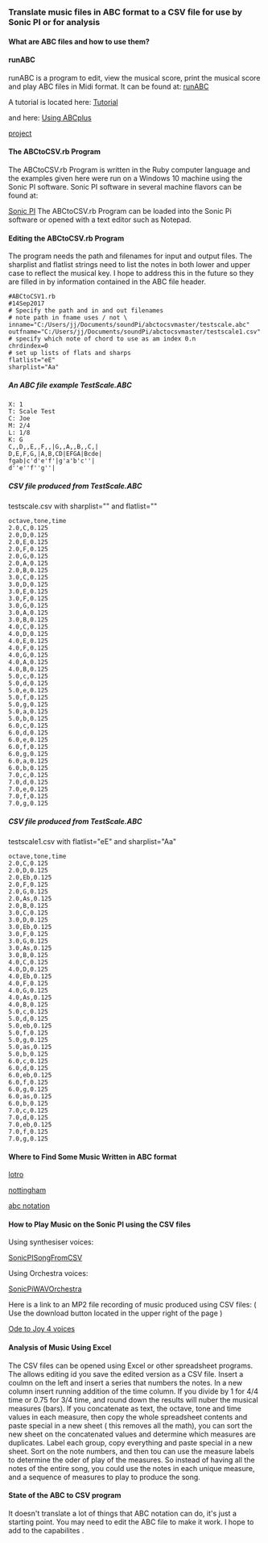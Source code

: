 ### Translate music files in ABC format to a CSV file for use by Sonic PI or for analysis
#### What are ABC files and how to use them?
#### runABC
runABC is a program to edit, view the musical score, print the musical score and play ABC files in Midi format.
It can be found at: [runABC]( http://ifdo.ca/~seymour/runabc/top.html)

A tutorial is located here: [Tutorial](http://www.lesession.co.uk/abc/abc_notation.htm)

and here: [Using ABCplus]( http://natura.di.uminho.pt/~jj/ipm/abcplus_en.pdf)

[project]( http://abc.sourceforge.net/)
#### The ABCtoCSV.rb Program
The ABCtoCSV.rb Program is written in the Ruby computer language and the examples given here were run on a Windows 10 machine using the Sonic PI software.
Sonic PI software in several machine flavors can be found at:

[Sonic PI]( http://sonic-pi.net/)
The ABCtoCSV.rb Program can be loaded into the Sonic Pi software or opened with a text editor such as Notepad.
#### Editing the ABCtoCSV.rb Program 
The program needs the path and filenames for input and output files.
The  sharplist and flatlist strings need to list the notes in both lower and upper case to reflect the musical key. I hope to address this in the future so they are filled in by information contained in the ABC file header.

```
#ABCtoCSV1.rb
#14Sep2017
# Specify the path and in and out filenames
# note path in fname uses / not \
inname="C:/Users/jj/Documents/soundPi/abctocsvmaster/testscale.abc"
outfname="C:/Users/jj/Documents/soundPi/abctocsvmaster/testscale1.csv"
# specify which note of chord to use as am index 0.n
chrdindex=0
# set up lists of flats and sharps
flatlist="eE"
sharplist="Aa"
```

##### An ABC file example TestScale.ABC

```
X: 1
T: Scale Test
C: Joe
M: 2/4
L: 1/8
K: G
C,,D,,E,,F,,|G,,A,,B,,C,|
D,E,F,G,|A,B,CD|EFGA|Bcde|
fgab|c'd'e'f'|g'a'b'c''|
d''e''f''g''|
```
##### CSV file produced from TestScale.ABC
testscale.csv with sharplist="" and flatlist=""

```
octave,tone,time
2.0,C,0.125
2.0,D,0.125
2.0,E,0.125
2.0,F,0.125
2.0,G,0.125
2.0,A,0.125
2.0,B,0.125
3.0,C,0.125
3.0,D,0.125
3.0,E,0.125
3.0,F,0.125
3.0,G,0.125
3.0,A,0.125
3.0,B,0.125
4.0,C,0.125
4.0,D,0.125
4.0,E,0.125
4.0,F,0.125
4.0,G,0.125
4.0,A,0.125
4.0,B,0.125
5.0,c,0.125
5.0,d,0.125
5.0,e,0.125
5.0,f,0.125
5.0,g,0.125
5.0,a,0.125
5.0,b,0.125
6.0,c,0.125
6.0,d,0.125
6.0,e,0.125
6.0,f,0.125
6.0,g,0.125
6.0,a,0.125
6.0,b,0.125
7.0,c,0.125
7.0,d,0.125
7.0,e,0.125
7.0,f,0.125
7.0,g,0.125
```
##### CSV file produced from TestScale.ABC
testscale1.csv with flatlist="eE" and sharplist="Aa"

```
octave,tone,time
2.0,C,0.125
2.0,D,0.125
2.0,Eb,0.125
2.0,F,0.125
2.0,G,0.125
2.0,As,0.125
2.0,B,0.125
3.0,C,0.125
3.0,D,0.125
3.0,Eb,0.125
3.0,F,0.125
3.0,G,0.125
3.0,As,0.125
3.0,B,0.125
4.0,C,0.125
4.0,D,0.125
4.0,Eb,0.125
4.0,F,0.125
4.0,G,0.125
4.0,As,0.125
4.0,B,0.125
5.0,c,0.125
5.0,d,0.125
5.0,eb,0.125
5.0,f,0.125
5.0,g,0.125
5.0,as,0.125
5.0,b,0.125
6.0,c,0.125
6.0,d,0.125
6.0,eb,0.125
6.0,f,0.125
6.0,g,0.125
6.0,as,0.125
6.0,b,0.125
7.0,c,0.125
7.0,d,0.125
7.0,eb,0.125
7.0,f,0.125
7.0,g,0.125
```
#### Where to Find Some Music Written in ABC format
[lotro]( http://www.lotro-abc.com/)

[nottingham]( http://abc.sourceforge.net/NMD/)

[abc notation]( http://abcnotation.com/tunes )

#### How to Play Music on the Sonic PI using the CSV files
Using synthesiser voices:

[SonicPISongFromCSV]( https://github.com/ClearMemory041063/SonicPiSongFromCSV)

Using Orchestra voices:

[SonicPiWAVOrchestra]( https://github.com/ClearMemory041063/SonicPiWavOrchestra)

Here is a link to an MP2 file recording of music produced using CSV files:
( Use the download button located in the upper right of the page )

[Ode to Joy 4 voices]( https://drive.google.com/file/d/0BxMOEsGLzwfeY01RZU1ISEJvNnc/view?usp=sharing)
 
#### Analysis of Music Using Excel
The CSV files can be opened using Excel or other spreadsheet programs. The allows editing id you save the edited version as a CSV file.
Insert a coulmn on the left and insert a series that numbers the notes.
In a new column insert running addition of the time column.
If you divide by 1 for 4/4 time or 0.75 for 3/4 time, and round down the results will nuber the musical measures (bars).
If you concatenate as text, the octave, tone and time values in each measure,  then copy the whole spreadsheet contents and paste special in a new sheet ( this removes all the math),
you can sort the new sheet on the concatenated values and determine which measures are duplicates. Label each group, copy everything and paste special in a new sheet.
Sort on the note numbers, and then tou can use the measure labels to determine the oder of play of the measures. So instead of having all the notes of the entire song, you could use the notes in each unique measure, and a sequence of measures to play to produce the song.
#### State of the ABC to CSV program
It doesn't translate a lot of things that ABC notation can do, it's just a starting point.
You may need to edit the ABC file to make it work.
I hope to add to the capabilites .





